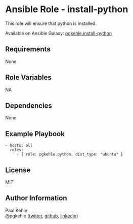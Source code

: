 # Ansible Role - install-python

This role will ensure that python is installed.

Available on Ansible Galaxy: [pgkehle.install-python](https://galaxy.ansible.com/pgkehle/install-python)


## Requirements

None

## Role Variables

NA

## Dependencies

None

## Example Playbook

    - hosts: all
      roles:
         - { role: pgkehle.python, dist_type: "ubuntu" }

## License

MIT

## Author Information

Paul Kehle  
@pgkehle ([twitter](https://twitter.com/pgkehle), [github](https://github.com/pgkehle), [linkedin](https://www.linkedin.com/in/pgkehle))
